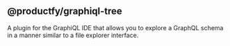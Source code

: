 ## @productfy/graphiql-tree

A plugin for the GraphiQL IDE that allows you to explore a GraphQL schema in a manner similar to a file explorer interface.
